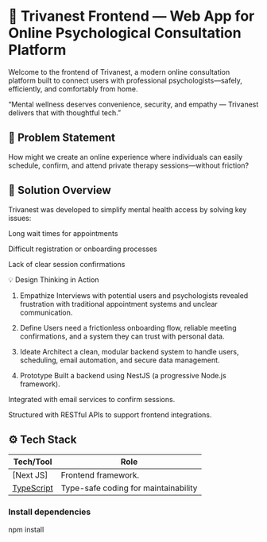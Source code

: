 # 🧠 Trivanest Frontend — Web App for Online Psychological Consultation Platform

Welcome to the frontend of Trivanest, a modern online consultation platform built to connect users with professional psychologists—safely, efficiently, and comfortably from home.

“Mental wellness deserves convenience, security, and empathy — Trivanest delivers that with thoughtful tech.”

## 💭 Problem Statement

How might we create an online experience where individuals can easily schedule, confirm, and attend private therapy sessions—without friction?

## 🎯 Solution Overview

Trivanest was developed to simplify mental health access by solving key issues:

Long wait times for appointments

Difficult registration or onboarding processes

Lack of clear session confirmations

💡 Design Thinking in Action

1. Empathize
   Interviews with potential users and psychologists revealed frustration with traditional appointment systems and unclear communication.

2. Define
   Users need a frictionless onboarding flow, reliable meeting confirmations, and a system they can trust with personal data.

3. Ideate
   Architect a clean, modular backend system to handle users, scheduling, email automation, and secure data management.

4. Prototype
   Built a backend using NestJS (a progressive Node.js framework).

Integrated with email services to confirm sessions.

Structured with RESTful APIs to support frontend integrations.

## ⚙️ Tech Stack

| Tech/Tool                                     | Role                                 |
| --------------------------------------------- | ------------------------------------ |
| [Next JS]                                     | Frontend framework.                  |
| [TypeScript](https://www.typescriptlang.org/) | Type-safe coding for maintainability |

### Install dependencies

npm install
